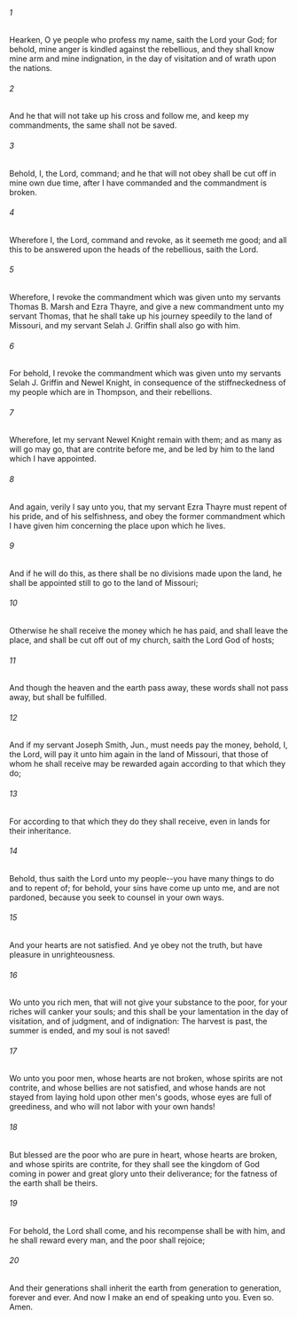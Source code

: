 ###### 1
Hearken, O ye people who profess my name, saith the Lord your God; for behold, mine anger is kindled against the rebellious, and they shall know mine arm and mine indignation, in the day of visitation and of wrath upon the nations.

###### 2
And he that will not take up his cross and follow me, and keep my commandments, the same shall not be saved.

###### 3
Behold, I, the Lord, command; and he that will not obey shall be cut off in mine own due time, after I have commanded and the commandment is broken.

###### 4
Wherefore I, the Lord, command and revoke, as it seemeth me good; and all this to be answered upon the heads of the rebellious, saith the Lord.

###### 5
Wherefore, I revoke the commandment which was given unto my servants Thomas B. Marsh and Ezra Thayre, and give a new commandment unto my servant Thomas, that he shall take up his journey speedily to the land of Missouri, and my servant Selah J. Griffin shall also go with him.

###### 6
For behold, I revoke the commandment which was given unto my servants Selah J. Griffin and Newel Knight, in consequence of the stiffneckedness of my people which are in Thompson, and their rebellions.

###### 7
Wherefore, let my servant Newel Knight remain with them; and as many as will go may go, that are contrite before me, and be led by him to the land which I have appointed.

###### 8
And again, verily I say unto you, that my servant Ezra Thayre must repent of his pride, and of his selfishness, and obey the former commandment which I have given him concerning the place upon which he lives.

###### 9
And if he will do this, as there shall be no divisions made upon the land, he shall be appointed still to go to the land of Missouri;

###### 10
Otherwise he shall receive the money which he has paid, and shall leave the place, and shall be cut off out of my church, saith the Lord God of hosts;

###### 11
And though the heaven and the earth pass away, these words shall not pass away, but shall be fulfilled.

###### 12
And if my servant Joseph Smith, Jun., must needs pay the money, behold, I, the Lord, will pay it unto him again in the land of Missouri, that those of whom he shall receive may be rewarded again according to that which they do;

###### 13
For according to that which they do they shall receive, even in lands for their inheritance.

###### 14
Behold, thus saith the Lord unto my people--you have many things to do and to repent of; for behold, your sins have come up unto me, and are not pardoned, because you seek to counsel in your own ways.

###### 15
And your hearts are not satisfied. And ye obey not the truth, but have pleasure in unrighteousness.

###### 16
Wo unto you rich men, that will not give your substance to the poor, for your riches will canker your souls; and this shall be your lamentation in the day of visitation, and of judgment, and of indignation: The harvest is past, the summer is ended, and my soul is not saved!

###### 17
Wo unto you poor men, whose hearts are not broken, whose spirits are not contrite, and whose bellies are not satisfied, and whose hands are not stayed from laying hold upon other men's goods, whose eyes are full of greediness, and who will not labor with your own hands!

###### 18
But blessed are the poor who are pure in heart, whose hearts are broken, and whose spirits are contrite, for they shall see the kingdom of God coming in power and great glory unto their deliverance; for the fatness of the earth shall be theirs.

###### 19
For behold, the Lord shall come, and his recompense shall be with him, and he shall reward every man, and the poor shall rejoice;

###### 20
And their generations shall inherit the earth from generation to generation, forever and ever. And now I make an end of speaking unto you. Even so. Amen.

